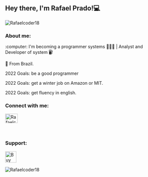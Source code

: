 ## Hey there, I'm Rafael Prado!💻

<p align="left"> <img src="https://komarev.com/ghpvc/?username=Rafaelcoder18&label=Profile%20views&color=00ff2a&style=flat" alt="Rafaelcoder18" /> </p>
 <div>
<h3 align="left">About me:</h3>
 :computer: I'm becoming a programmer systems 👨🏻‍💻 | Analyst and Developer of system 🖥!

:house_with_garden: From Brazil.

<p> 2022 Goals: be a good programmer
<p> 2022 Goals: get a winter job on Amazon or MIT. 
<p> 2022 Goals: get fluency in english.




<h3 align="left">Connect with me:</h3>
<p align="left">
<a href="https://www.instagram.com/rafael_prado15/" target="blank"><img align="center" src="https://raw.githubusercontent.com/rahuldkjain/github-profile-readme-generator/master/src/images/icons/Social/instagram.svg" alt="Rafaelcoder18" height="30" width="40" /></a>
</p>
<br>

 
<h3 align="left">Support:</h3>
<a href='https://ko-fi.com/B0B87YVIH' target='_blank'><img height='36' style='border:0px;height:36px;' src='https://cdn.ko-fi.com/cdn/kofi2.png?v=3' border='0' alt='Buy Me a Coffee at ko-fi.com' /></a> 
 


<p><img align="center" src="https://github-readme-streak-stats.herokuapp.com/?user=Rafaelcoder18&theme=dark" alt="Rafaelcoder18" /></p>

